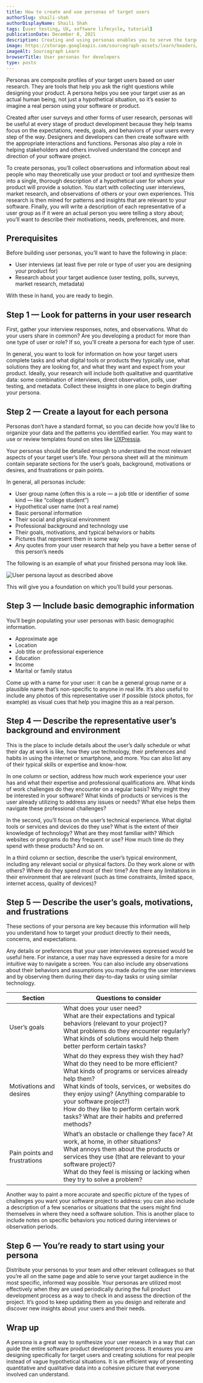 ```yaml
---
title: How to create and use personas of target users
authorSlug: shaili-shah
authorDisplayName: Shaili Shah
tags: [user testing, UX, software lifecycle, tutorial]
publicationDate: December 8, 2021
description: Creating and using personas enables you to serve the target users of your software more effectively
image: https://storage.googleapis.com/sourcegraph-assets/learn/headers/sourcegraph-learn-06.png
imageAlt: Sourcegraph Learn
browserTitle: User personas for developers
type: posts
---
```


Personas are composite profiles of your target users based on user research. They are tools that help you ask the right questions while designing your product. A persona helps you see your target user as an actual human being, not just a hypothetical situation, so it’s easier to imagine a real person using your software or product. 

Created after user surveys and other forms of user research, personas will be useful at every stage of product development because they help teams focus on the expectations, needs, goals, and behaviors of your users every step of the way. Designers and developers can then create software with the appropriate interactions and functions. Personas also play a role in helping stakeholders and others involved understand the concept and direction of your software project. 

To create personas, you’ll collect observations and information about real people who may theoretically use your product or tool and synthesize them into a single, thorough description of a hypothetical user for whom your product will provide a solution. You start with collecting user interviews, market research, and observations of others or your own experiences. This research is then mined for patterns and insights that are relevant to your software. Finally, you will write a description of each representative of a user group as if it were an actual person you were telling a story about; you’ll want to describe their motivations, needs, preferences, and more. 

## Prerequisites 

Before building user personas, you’ll want to have the following in place:

* User interviews (at least five per role or type of user you are designing your product for)
* Research about your target audience (user testing, polls, surveys, market research, metadata)

With these in hand, you are ready to begin.

## Step 1 — Look for patterns in your user research

First, gather your interview responses, notes, and observations. What do your users share in common? Are you developing a product for more than one type of user or role? If so, you’ll create a persona for each type of user. 

In general, you want to look for information on how your target users complete tasks and what digital tools or products they typically use, what solutions they are looking for, and what they want and expect from your product. Ideally, your research will include both qualitative and quantitative data: some combination of interviews, direct observation, polls, user testing, and metadata. Collect these insights in one place to begin drafting your persona.

## Step 2 — Create a layout for each persona
 
Personas don’t have a standard format, so you can decide how you’d like to organize your data and the patterns you identified earlier. You may want to use or review templates found on sites like [UXPressia](https://uxpressia.com/templates). 

Your personas should be detailed enough to understand the most relevant aspects of your target user’s life. Your persona sheet will at the minimum contain separate sections for the user’s goals, background, motivations or desires, and frustrations or pain points. 

In general, all personas include:

* User group name (often this is a role — a job title or identifier of some kind — like “college student”)
* Hypothetical user name (not a real name)
* Basic personal information
* Their social and physical environment
* Professional background and technology use
* Their goals, motivations, and typical behaviors or habits
* Pictures that represent them in some way
* Any quotes from your user research that help you have a better sense of this person’s needs

The following is an example of what your finished persona may look like. 

![User persona layout as described above](https://storage.googleapis.com/sourcegraph-assets/learn/tutorial-images/user-persona.jpg)

This will give you a foundation on which you’ll build your personas. 

## Step 3 — Include basic demographic information

You’ll begin populating your user personas with basic demographic information.

* Approximate age
* Location
* Job title or professional experience
* Education
* Income
* Marital or family status

Come up with a name for your user: it can be a general group name or a plausible name that’s non-specific to anyone in real life. It’s also useful to include any photos of this representative user if possible (stock photos, for example) as visual cues that help you imagine this as a real person. 

## Step 4 — Describe the representative user’s background and environment

This is the place to include details about the user’s daily schedule or what their day at work is like, how they use technology, their preferences and habits in using the internet or smartphone, and more. You can also list any of their typical skills or expertise and know-how. 

In one column or section, address how much work experience your user has and what their expertise and professional qualifications are. What kinds of work challenges do they encounter on a regular basis? Why might they be interested in your software? What kinds of products or services is the user already utilizing to address any issues or needs? What else helps them navigate these professional challenges? 

In the second, you’ll focus on the user’s technical experience. What digital tools or services and devices do they use? What is the extent of their knowledge of technology? What are they most familiar with? Which websites or programs do they frequent or use? How much time do they spend with these products? And so on.

In a third column or section, describe the user’s typical environment, including any relevant social or physical factors. Do they work alone or with others? Where do they spend most of their time? Are there any limitations in their environment that are relevant (such as time constraints, limited space, internet access, quality of devices)? 

## Step 5 — Describe the user’s goals, motivations, and frustrations

These sections of your persona are key because this information will help you understand how to target your product directly to their needs, concerns, and expectations. 

Any details or preferences that your user interviewees expressed would be useful here. For instance, a user may have expressed a desire for a more intuitive way to navigate a screen. You can also include any observations about their behaviors and assumptions you made during the user interviews and by observing them during their day-to-day tasks or using similar technology. 

| Section                               | Questions to consider |
|-------------------------------------|-------------------------------------|
| User’s goals                        | What does your user need? <br> What are their expectations and typical behaviors (relevant to your project)? <br> What problems do they encounter regularly? <br>What kinds of solutions would help them better perform certain tasks? |
| Motivations and desires      | What do they express they wish they had? <br> What do they need to be more efficient? <br> What kinds of programs or services already help them? <br> What kinds of tools, services, or websites do they enjoy using? (Anything comparable to your software project?) <br> How do they like to perform certain work tasks? What are their habits and preferred methods? |
| Pain points and frustrations | What’s an obstacle or challenge they face? At work, at home, in other situations? <br> What annoys them about the products or services they use (that are relevant to your software project)? <br> What do they feel is missing or lacking when they try to solve a problem? |


Another way to paint a more accurate and specific picture of the types of challenges you want your software project to address: you can also include a description of a few scenarios or situations that the users might find themselves in where they need a software solution. This is another place to include notes on specific behaviors you noticed during interviews or observation periods.

## Step 6 — You’re ready to start using your persona

Distribute your personas to your team and other relevant colleagues so that you’re all on the same page and able to serve your target audience in the most specific, informed way possible. Your personas are utilized most effectively when they are used periodically during the full product development process as a way to check in and assess the direction of the project. It’s good to keep updating them as you design and reiterate and discover new insights about your users and their needs. 

## Wrap up

A persona is a great way to synthesize your user research in a way that can guide the entire software product development process. It ensures you are designing specifically for target users and creating solutions for real people instead of vague hypothetical situations. It is an efficient way of presenting quantitative and qualitative data into a cohesive picture that everyone involved can understand. 
